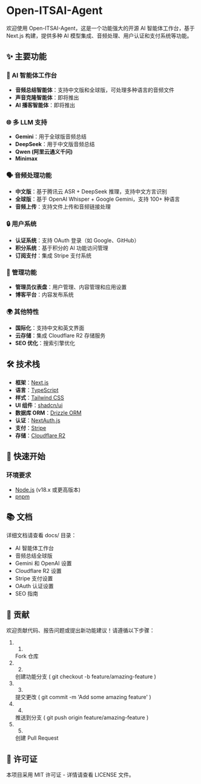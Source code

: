 # Open-ITSAI-Agent

欢迎使用 Open-ITSAI-Agent，这是一个功能强大的开源 AI 智能体工作台，基于 Next.js 构建，提供多种 AI 模型集成、音频处理、用户认证和支付系统等功能。

## ✨ 主要功能

### 🤖 AI 智能体工作台
* **音频总结智能体**：支持中文版和全球版，可处理多种语言的音频文件
* **声音克隆智能体**：即将推出
* **AI 播客智能体**：即将推出

### 🌐 多 LLM 支持
* **Gemini**：用于全球版音频总结
* **DeepSeek**：用于中文版音频总结
* **Qwen (阿里云通义千问)**
* **Minimax**

### 🗣️ 音频处理功能
* **中文版**：基于腾讯云 ASR + DeepSeek 推理，支持中文方言识别
* **全球版**：基于 OpenAI Whisper + Google Gemini，支持 100+ 种语言
* **音频上传**：支持文件上传和音频链接处理

### 🔒 用户系统
* **认证系统**：支持 OAuth 登录（如 Google、GitHub）
* **积分系统**：基于积分的 AI 功能访问管理
* **订阅支付**：集成 Stripe 支付系统

### 👑 管理功能
* **管理员仪表盘**：用户管理、内容管理和应用设置
* **博客平台**：内容发布系统

### 🌍 其他特性
* **国际化**：支持中文和英文界面
* **云存储**：集成 Cloudflare R2 存储服务
* **SEO 优化**：搜索引擎优化

## 🛠️ 技术栈

* **框架**：[Next.js](https://nextjs.org/)
* **语言**：[TypeScript](https://www.typescriptlang.org/)
* **样式**：[Tailwind CSS](https://tailwindcss.com/)
* **UI 组件**：[shadcn/ui](https://ui.shadcn.com/)
* **数据库 ORM**：[Drizzle ORM](https://orm.drizzle.team/)
* **认证**：[NextAuth.js](https://next-auth.js.org/)
* **支付**：[Stripe](https://stripe.com/)
* **存储**：[Cloudflare R2](https://www.cloudflare.com/products/r2/)

## 🚀 快速开始

### 环境要求
* [Node.js](https://nodejs.org/) (v18.x 或更高版本)
* [pnpm](https://pnpm.io/)

## 📚 文档
详细文档请查看 docs/ 目录：

- AI 智能体工作台
- 音频总结全球版
- Gemini 和 OpenAI 设置
- Cloudflare R2 设置
- Stripe 支付设置
- OAuth 认证设置
- SEO 指南

## 🤝 贡献
欢迎贡献代码、报告问题或提出新功能建议！请遵循以下步骤：

1. 1.
   Fork 仓库
2. 2.
   创建功能分支 ( git checkout -b feature/amazing-feature )
3. 3.
   提交更改 ( git commit -m 'Add some amazing feature' )
4. 4.
   推送到分支 ( git push origin feature/amazing-feature )
5. 5.
   创建 Pull Request
## 📄 许可证
本项目采用 MIT 许可证 - 详情请查看 LICENSE 文件。